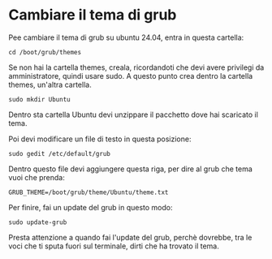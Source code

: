 # Cambiare il tema di grub

Pee cambiare il tema di grub su ubuntu 24.04, entra in questa cartella:

    cd /boot/grub/themes

Se non hai la cartella themes, creala, ricordandoti che devi avere privilegi da amministratore, quindi usare sudo. A questo punto crea dentro la cartella themes, un'altra cartella.

    sudo mkdir Ubuntu

Dentro sta cartella Ubuntu devi unzippare il pacchetto dove hai scaricato il tema. 

Poi devi modificare un file di testo in questa posizione:

    sudo gedit /etc/default/grub

Dentro questo file devi aggiungere questa riga, per dire al grub che tema vuoi che prenda:

    GRUB_THEME=/boot/grub/theme/Ubuntu/theme.txt

Per finire, fai un update del grub in questo modo:

    sudo update-grub

Presta attenzione a quando fai l'update del grub, perchè dovrebbe, tra le voci che ti sputa fuori sul terminale, dirti che ha trovato il tema.
